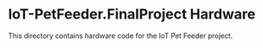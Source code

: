 # IoT-PetFeeder.FinalProject Hardware

This directory contains hardware code for the IoT Pet Feeder project.